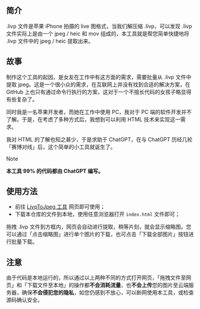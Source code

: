 ## 简介
.livp 文件是苹果 iPhone 拍摄的 live 图格式，当我们解压缩 .livp，可以发现 .livp 文件实际上是由一个 jpeg / heic 和 mov 组成的，本工具就是帮您简单快捷地将 .livp 文件中的 jpeg / heic 提取出来。

## 故事
制作这个工具的起因，是女友在工作中有这方面的需求，需要批量从 .livp 文件中提取 jpeg。这是一个很小众的需求，在互联网上并没有找到合适的解决方案，在 GitHub 上也只有通过命令行执行的方案，这对于一个不擅长代码的女孩子略显得有些复杂了。

同时我是一名苹果开发者，而她在工作中使用 PC，我对于 PC 端的软件开发并不了解。于是，在考虑了多种方式后，我想到可以利用 HTML 技术来实现这一需求。

我对 HTML 的了解也知之甚少，于是求助于 ChatGPT，在与 ChatGPT 历经几轮「赛博对线」后，这个简单的小工具就诞生了。

> [!NOTE]
> **本工具 99% 的代码都由 ChatGPT 编写。**

## 使用方法
- 前往 [LivpToJpeg 工具](https://mrsouthwall.github.io/LivpToImage/ "点击前往 LivpToImage 工具") 网页即可使用；
- 下载本仓库的文件到本地，使用任意浏览器打开 `index.html` 文件即可；

拖拽 .livp 文件到方框内，网页会自动进行提取，稍等片刻，就会显示缩略图。您可以通过「点击缩略图」进行单个图片的下载，也可点击「下载全部图片」按钮进行批量下载。

## 注意
由于代码是本地运行的，所以通过以上两种不同的方式打开网页，「拖拽文件至网页」和「下载文件至本地」的操作都**不会消耗流量**，也**不会上传**您的图片至云端服务器，确保**不会侵犯您的隐私**，如您仍感到不放心，可以断网使用本工具，或检查源码确认安全。
